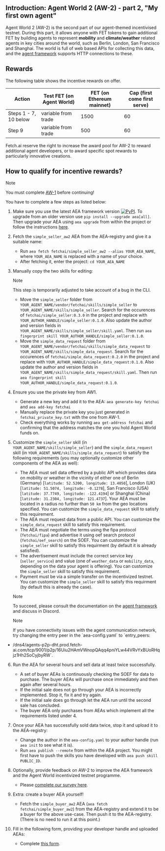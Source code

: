 ## Introduction: Agent World 2 (AW-2) - part 2, "My first own agent"

Agent World 2 (AW-2) is the second part of our agent-themed incentivised testnet. During this part, it allows anyone with FET tokens to gain additional FET by building agents to represent **mobility** and **climate/weather** related agents in key cities around the world, such as Berlin, London, San Francisco and Shanghai. The world is full of web based APIs for collecting this data, and the <a href="../../aea">agent framework</a> supports HTTP connections to these.

## Rewards

The following table shows the incentive rewards on offer.

Action                 | Test FET (on Agent World)  | FET (on Ethereum mainnet) | Cap (first come first serve)
---------------------- | -------------------------- | ------------------------- | ----------------------------
Steps 1 - 7, 10 below  | variable from trade        | 1500                      | 60
Step 9                 | variable from trade        | 500                       | 60

Fetch.ai reserve the right to increase the award pool for AW-2 to reward additional agent developers, or to award specific spot rewards to particularly innovative creations.

## How to qualify for incentive rewards?

<div class="admonition note">
  <p class="admonition-title">Note</p>
  <p>You must complete <a href="../quickstart-aw2">AW-1</a> before continuing!</p>
</div>

You have to complete a few steps as listed below:

1. Make sure you use the latest AEA framework version <a href="https://img.shields.io/pypi/v/aea" target="_blank"><img alt="PyPI" src="https://img.shields.io/pypi/v/aea" /></a>. To upgrade from an older version use `pip install --upgrade aea[all]`. Then upgrade your AEA using `aea upgrade` from within the project or follow the instructions <a href="../../aea/upgrading" target="_blank">here</a>.

2. Fetch the `simple_seller_aw2` AEA from the AEA-registry and give it a suitable name:

	- Run `aea fetch fetchai/simple_seller_aw2 --alias YOUR_AEA_NAME`, where `YOUR_AEA_NAME` is replaced with a name of your choice.
	- After fetching it, enter the project: `cd YOUR_AEA_NAME`

3. Manually copy the two skills for editing:

	<div class="admonition note">
	  <p class="admonition-title">Note</p>
	  <p>This step is temporarily adjusted to take account of a bug in the CLI.</p>
	</div>

	- Move the `simple_seller` folder from `YOUR_AGENT_NAME/vendor/fetchai/skills/simple_seller` to `YOUR_AGENT_NAME/skills/simple_seller`. Search for the occurences of `fetchai/simple_seller:0.3.0` in the project and replace with `YOUR_AUTHOR_HANDLE/simple_seller:0.1.0`. Also update the author and version fields in `YOUR_AGENT_NAME/skills/simple_seller/skill.yaml`. Then run `aea fingerprint skill YOUR_AUTHOR_HANDLE/simple_seller:0.1.0`.
	- Move the `simple_data_request` folder from `YOUR_AGENT_NAME/vendor/fetchai/skills/simple_data_request` to `YOUR_AGENT_NAME/skills/simple_data_request`. Search for the occurences of `fetchai/simple_data_request:0.2.0` in the project and replace with `YOUR_AUTHOR_HANDLE/simple_data_request:0.1.0`. Also update the author and version fields in `YOUR_AGENT_NAME/skills/simple_data_request/skill.yaml`. Then run `aea fingerprint skill YOUR_AUTHOR_HANDLE/simple_data_request:0.1.0`.

4. Ensure you use the private key from AW1.

	- Generate a new key and add it to the AEA: `aea generate-key fetchai` and `aea add-key fetchai`
	- Manually replace the private key you just generated in `fetchai_private_key.txt` with the one from AW-1.
	- Check everything works by running `aea get-address fetchai` and confirming that the address matches the one you hold Agent World funds on.

5. Customize the `simple_seller` skill (in `YOUR_AGENT_NAME/skills/simple_seller`) and the `simple_data_request` skill (in `YOUR_AGENT_NAME/skills/simple_data_request`) to satisfy the following requirements (you may optionally customize other components of the AEA as well):

	- The AEA must sell data offered by a public API which provides data on mobility or weather in the vicinity of either one of Berlin (Germany) [`latitude: 52.5200, longitude: 13.4050`], London (UK) [`latitude: 51.5074, longitude: -0.1278`], San Francisco (USA) [`latitude: 37.7749, longitude: -122.4194`] or Shanghai (China) [`latitude: 31.2304, longitude: 121.4737`]. Your AEA must be located in a radius no further than `50 km` from the geo locations specified. You can customize the `simple_data_request` skill to satisfy this requirement.
	- The AEA must request data from a public API. You can customize the `simple_data_request` skill to satisfy this requirement.
	- The AEA must negotiate the terms using the fipa protocol (`fetchai/fipa`) and advertise it using oef search protocol (`fetchai/oef_search`) on the SOEF. You can customize the `simple_seller` skill to satisfy this requirment (by default it is already satisfied).
	- The advertisement must include the correct service key (`seller_service`) and value (one of `weather_data` or `mobility_data`, depending on the data your agent is offering). You can customize the `simple_seller` skill to satisfy this requirement.
	- Payment must be via a simple transfer on the incentivized testnet. You can customize the `simple_seller` skill to satisfy this requirment (by default this is already the case).

	<div class="admonition note">
	  <p class="admonition-title">Note</p>
	  <p>To succeed, please consult the documentation on the <a href="../../aea">agent framework</a> and discuss in Discord.</p>
	</div>

	<div class="admonition note">
	  <p class="admonition-title">Note</p>
	  <p>If you have connectivity issues with the agent communication network, try changing the entry peer in the `aea-config.yaml` to `entry_peers:
  - /dns4/agents-p2p-dht.prod.fetch-ai.com/tcp/9001/p2p/16Uiu2HAmVWnopQAqq4pniYLw44VRvYxBUoRHqjz1Hh2SoCyjbyRW`.</p>
	</div>

6. Run the AEA for several hours and sell data at least twice successfully.

	- A set of buyer AEAs is continuously checking the SOEF for data to purchase. The buyer AEAs will purchase once immediately and then again after several hours.
	- If the initial sale does not go through your AEA is incorrectly implemented. Stop it, fix it and try again.
	- If the initial sale does go through let the AEA run until the second sale has concluded.
	- The buyer AEA only purchases from AEAs which implement all the requirements listed under 4.

7. Once your AEA has successfully sold data twice, stop it and upload it to the AEA-registry:

	- Change the author in the `aea-config.yaml` to your author handle (run `aea init` to see what it is).
	- Run `aea publish --remote` from within the AEA project. You might first have to push the skills you have developed with `aea push skill PUBLIC_ID`.

8. Optionally, provide feedback on AW-2 to improve the AEA framework and the Agent World incentivized testnet programme.

	- Please <a href="https://research.typeform.com/to/vPqWIzcw" target="_blank">complete our survey here</a>.

9. Extra: create a buyer AEA yourself!

	- Fetch the `simple_buyer_aw2` AEA (`aea fetch fetchai/simple_buyer_aw2`) from the AEA-registry and extend it to be a buyer for the above use-case. Then push it to the AEA-registry. (There is no need to run it at this point.)

10. Fill in the following form, providing your developer handle and uploaded AEAs:

	- Complete <a href="https://forms.gle/NDWECUsBRvr8zuL27" target="_blank">this form</a>.
